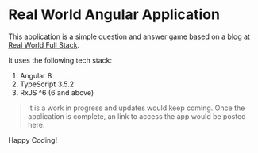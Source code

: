 # Real World Angular Application
This application is a simple question and answer game based on a [blog](https://blog.realworldfullstack.io/real-world-angular-part-0-from-zero-to-cli-ng-a2ff646b90cc) at [Real World Full Stack](https://blog.realworldfullstack.io/).

It uses the following tech stack:
1. Angular 8 
2. TypeScript 3.5.2
3. RxJS ^6 (6 and above)

> It is a work in progress and updates would keep coming.
> Once the application is complete, an link to access the app would be posted here.

Happy Coding!